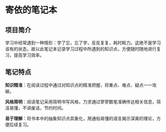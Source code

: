 # 寄依的笔记本

## 项目简介

学习中经常遇到一种情形：学了忘，忘了学，反反复复，耗时耗力。这绝不是学习该有的状态，故以此笔记本记录学习过程中所遇到的知识点，方便随时随地进行复习，提高学习效率。

## 笔记特点

**知识精准**：在阅读过程中通过对知识点的精准把握，将重点、难点、疑点一一攻破。

**风格简明**：阅读笔记采用简明书写风格，力求通过寥寥数笔准确传达相关信息，简洁易懂，不讲废话，节约时间。

**易于理解**：将书本中的抽象知识点具象化，用通俗易懂的语言揭示深奥的理论，方便后续复习。
